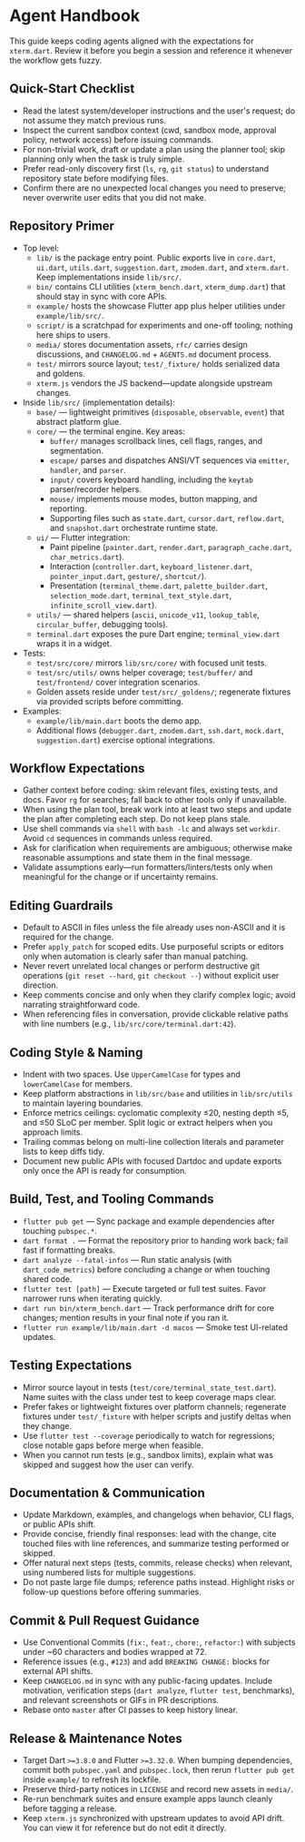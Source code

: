 # Agent Handbook

This guide keeps coding agents aligned with the expectations for `xterm.dart`. Review it before you begin a session and reference it whenever the workflow gets fuzzy.

## Quick-Start Checklist
- Read the latest system/developer instructions and the user's request; do not assume they match previous runs.
- Inspect the current sandbox context (cwd, sandbox mode, approval policy, network access) before issuing commands.
- For non-trivial work, draft or update a plan using the planner tool; skip planning only when the task is truly simple.
- Prefer read-only discovery first (`ls`, `rg`, `git status`) to understand repository state before modifying files.
- Confirm there are no unexpected local changes you need to preserve; never overwrite user edits that you did not make.

## Repository Primer
- Top level:
  - `lib/` is the package entry point. Public exports live in `core.dart`, `ui.dart`, `utils.dart`, `suggestion.dart`, `zmodem.dart`, and `xterm.dart`. Keep implementations inside `lib/src/`.
  - `bin/` contains CLI utilities (`xterm_bench.dart`, `xterm_dump.dart`) that should stay in sync with core APIs.
  - `example/` hosts the showcase Flutter app plus helper utilities under `example/lib/src/`.
  - `script/` is a scratchpad for experiments and one-off tooling; nothing here ships to users.
  - `media/` stores documentation assets, `rfc/` carries design discussions, and `CHANGELOG.md` + `AGENTS.md` document process.
  - `test/` mirrors source layout; `test/_fixture/` holds serialized data and goldens.
  - `xterm.js` vendors the JS backend—update alongside upstream changes.
- Inside `lib/src/` (implementation details):
  - `base/` — lightweight primitives (`disposable`, `observable`, `event`) that abstract platform glue.
  - `core/` — the terminal engine. Key areas:
    - `buffer/` manages scrollback lines, cell flags, ranges, and segmentation.
    - `escape/` parses and dispatches ANSI/VT sequences via `emitter`, `handler`, and `parser`.
    - `input/` covers keyboard handling, including the `keytab` parser/recorder helpers.
    - `mouse/` implements mouse modes, button mapping, and reporting.
    - Supporting files such as `state.dart`, `cursor.dart`, `reflow.dart`, and `snapshot.dart` orchestrate runtime state.
  - `ui/` — Flutter integration:
    - Paint pipeline (`painter.dart`, `render.dart`, `paragraph_cache.dart`, `char_metrics.dart`).
    - Interaction (`controller.dart`, `keyboard_listener.dart`, `pointer_input.dart`, `gesture/`, `shortcut/`).
    - Presentation (`terminal_theme.dart`, `palette_builder.dart`, `selection_mode.dart`, `terminal_text_style.dart`, `infinite_scroll_view.dart`).
  - `utils/` — shared helpers (`ascii`, `unicode_v11`, `lookup_table`, `circular_buffer`, debugging tools).
  - `terminal.dart` exposes the pure Dart engine; `terminal_view.dart` wraps it in a widget.
- Tests:
  - `test/src/core/` mirrors `lib/src/core/` with focused unit tests.
  - `test/src/utils/` owns helper coverage; `test/buffer/` and `test/frontend/` cover integration scenarios.
  - Golden assets reside under `test/src/_goldens/`; regenerate fixtures via provided scripts before committing.
- Examples:
  - `example/lib/main.dart` boots the demo app.
  - Additional flows (`debugger.dart`, `zmodem.dart`, `ssh.dart`, `mock.dart`, `suggestion.dart`) exercise optional integrations.

## Workflow Expectations
- Gather context before coding: skim relevant files, existing tests, and docs. Favor `rg` for searches; fall back to other tools only if unavailable.
- When using the plan tool, break work into at least two steps and update the plan after completing each step. Do not keep plans stale.
- Use shell commands via `shell` with `bash -lc` and always set `workdir`. Avoid `cd` sequences in commands unless required.
- Ask for clarification when requirements are ambiguous; otherwise make reasonable assumptions and state them in the final message.
- Validate assumptions early—run formatters/linters/tests only when meaningful for the change or if uncertainty remains.

## Editing Guardrails
- Default to ASCII in files unless the file already uses non-ASCII and it is required for the change.
- Prefer `apply_patch` for scoped edits. Use purposeful scripts or editors only when automation is clearly safer than manual patching.
- Never revert unrelated local changes or perform destructive git operations (`git reset --hard`, `git checkout --`) without explicit user direction.
- Keep comments concise and only when they clarify complex logic; avoid narrating straightforward code.
- When referencing files in conversation, provide clickable relative paths with line numbers (e.g., `lib/src/core/terminal.dart:42`).

## Coding Style & Naming
- Indent with two spaces. Use `UpperCamelCase` for types and `lowerCamelCase` for members.
- Keep platform abstractions in `lib/src/base` and utilities in `lib/src/utils` to maintain layering boundaries.
- Enforce metrics ceilings: cyclomatic complexity ≤20, nesting depth ≤5, and ≤50 SLoC per member. Split logic or extract helpers when you approach limits.
- Trailing commas belong on multi-line collection literals and parameter lists to keep diffs tidy.
- Document new public APIs with focused Dartdoc and update exports only once the API is ready for consumption.

## Build, Test, and Tooling Commands
- `flutter pub get` — Sync package and example dependencies after touching `pubspec.*`.
- `dart format .` — Format the repository prior to handing work back; fail fast if formatting breaks.
- `dart analyze --fatal-infos` — Run static analysis (with `dart_code_metrics`) before concluding a change or when touching shared code.
- `flutter test [path]` — Execute targeted or full test suites. Favor narrower runs when iterating quickly.
- `dart run bin/xterm_bench.dart` — Track performance drift for core changes; mention results in your final note if you ran it.
- `flutter run example/lib/main.dart -d macos` — Smoke test UI-related updates.

## Testing Expectations
- Mirror source layout in tests (`test/core/terminal_state_test.dart`). Name suites with the class under test to keep coverage maps clear.
- Prefer fakes or lightweight fixtures over platform channels; regenerate fixtures under `test/_fixture` with helper scripts and justify deltas when they change.
- Use `flutter test --coverage` periodically to watch for regressions; close notable gaps before merge when feasible.
- When you cannot run tests (e.g., sandbox limits), explain what was skipped and suggest how the user can verify.

## Documentation & Communication
- Update Markdown, examples, and changelogs when behavior, CLI flags, or public APIs shift.
- Provide concise, friendly final responses: lead with the change, cite touched files with line references, and summarize testing performed or skipped.
- Offer natural next steps (tests, commits, release checks) when relevant, using numbered lists for multiple suggestions.
- Do not paste large file dumps; reference paths instead. Highlight risks or follow-up questions before offering summaries.

## Commit & Pull Request Guidance
- Use Conventional Commits (`fix:`, `feat:`, `chore:`, `refactor:`) with subjects under ~60 characters and bodies wrapped at 72.
- Reference issues (e.g., `#123`) and add `BREAKING CHANGE:` blocks for external API shifts.
- Keep `CHANGELOG.md` in sync with any public-facing updates. Include motivation, verification steps (`dart analyze`, `flutter test`, benchmarks), and relevant screenshots or GIFs in PR descriptions.
- Rebase onto `master` after CI passes to keep history linear.

## Release & Maintenance Notes
- Target Dart `>=3.8.0` and Flutter `>=3.32.0`. When bumping dependencies, commit both `pubspec.yaml` and `pubspec.lock`, then rerun `flutter pub get` inside `example/` to refresh its lockfile.
- Preserve third-party notices in `LICENSE` and record new assets in `media/`.
- Re-run benchmark suites and ensure example apps launch cleanly before tagging a release.
- Keep `xterm.js` synchronized with upstream updates to avoid API drift. You can view it for reference but do not edit it directly.
